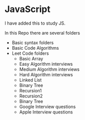 # JavaScript
I have added this to study JS.

In this Repo there are several folders
- Basic syntax folders
- Basic Code Algorithms
- Leet Code folders
  - Basic Array
  - Easy Algorithm interviews
  - Medium Algorithm interviews
  - Hard Algorithm interviews
  - Linked List
  - Binary Tree
  - Recursion1
  - Recursion2
  - Binary Tree
  - Google Interview questions
  - Apple Interview questions